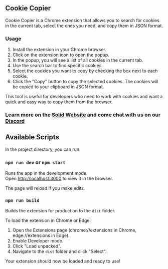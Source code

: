 ## Cookie Copier

Cookie Copier is a Chrome extension that allows you to search for cookies in the current tab, select the ones you need, and copy them in JSON format.

### Usage

1. Install the extension in your Chrome browser.
2. Click on the extension icon to open the popup.
3. In the popup, you will see a list of all cookies in the current tab.
4. Use the search bar to find specific cookies.
5. Select the cookies you want to copy by checking the box next to each cookie.
6. Click the "Copy" button to copy the selected cookies. The cookies will be copied to your clipboard in JSON format.

This tool is useful for developers who need to work with cookies and want a quick and easy way to copy them from the browser.


### Learn more on the [Solid Website](https://solidjs.com) and come chat with us on our [Discord](https://discord.com/invite/solidjs)

## Available Scripts

In the project directory, you can run:

### `npm run dev` or `npm start`

Runs the app in the development mode.<br>
Open [http://localhost:3000](http://localhost:3000) to view it in the browser.

The page will reload if you make edits.<br>

### `npm run build`

Builds the extension for production to the `dist` folder.<br>

To load the extension in Chrome or Edge:

1. Open the Extensions page (chrome://extensions in Chrome, edge://extensions in Edge).
2. Enable Developer mode.
3. Click "Load unpacked".
4. Navigate to the `dist` folder and click "Select".

Your extension should now be loaded and ready to use!

